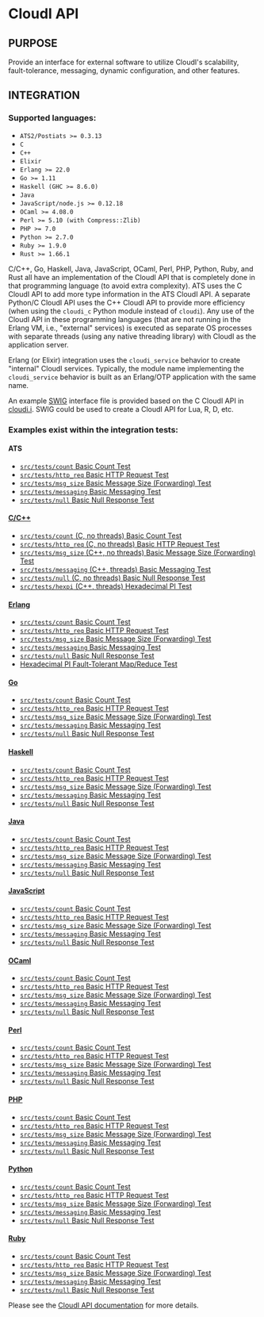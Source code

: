 # CloudI API

## PURPOSE

Provide an interface for external software to utilize CloudI's scalability,
fault-tolerance, messaging, dynamic configuration, and other features.

## INTEGRATION

### Supported languages:

* `ATS2/Postiats >= 0.3.13`
* `C`
* `C++`
* `Elixir`
* `Erlang >= 22.0`
* `Go >= 1.11`
* `Haskell (GHC >= 8.6.0)`
* `Java`
* `JavaScript/node.js >= 0.12.18`
* `OCaml >= 4.08.0`
* `Perl >= 5.10 (with Compress::Zlib)`
* `PHP >= 7.0`
* `Python >= 2.7.0`
* `Ruby >= 1.9.0`
* `Rust >= 1.66.1`

C/C++, Go, Haskell, Java, JavaScript, OCaml, Perl, PHP, Python, Ruby, and Rust
all have an implementation of the CloudI API that is completely done in that
programming language (to avoid extra complexity).
ATS uses the C CloudI API to add more type information in the ATS CloudI API.
A separate Python/C CloudI API uses the C++ CloudI API to provide more
efficiency (when using the `cloudi_c` Python module instead of `cloudi`).
Any use of the CloudI API in these programming languages
(that are not running in the Erlang VM, i.e., "external" services)
is executed as separate OS processes with separate threads
(using any native threading library) with CloudI as the application server.

Erlang (or Elixir) integration uses the `cloudi_service` behavior to
create "internal" CloudI services.  Typically, the module name implementing
the `cloudi_service` behavior is built as an Erlang/OTP application
with the same name.

An example [SWIG](http://www.swig.org/) interface file is provided based on the
C CloudI API in [cloudi.i](https://github.com/CloudI/CloudI/blob/master/src/api/c/cloudi.i).
SWIG could be used to create a CloudI API for Lua, R, D, etc.

### Examples exist within the integration tests:

#### ATS

* [`src/tests/count` Basic Count Test](https://github.com/CloudI/CloudI/blob/master/src/tests/count/ats/v2/main.dats)
* [`src/tests/http_req` Basic HTTP Request Test](https://github.com/CloudI/CloudI/blob/master/src/tests/http_req/ats/v2/main.dats)
* [`src/tests/msg_size` Basic Message Size (Forwarding) Test](https://github.com/CloudI/CloudI/blob/master/src/tests/msg_size/ats/v2/main.dats)
* [`src/tests/messaging` Basic Messaging Test](https://github.com/CloudI/CloudI/blob/master/src/tests/messaging/ats/v2/main.dats)
* [`src/tests/null` Basic Null Response Test](https://github.com/CloudI/CloudI/blob/master/src/tests/null/ats/v2/main.dats)

#### [C/C++](https://cloudi.org/faq.html#6_C)

* [`src/tests/count` (C, no threads) Basic Count Test](https://github.com/CloudI/CloudI/blob/master/src/tests/count/c/main.c)
* [`src/tests/http_req` (C, no threads) Basic HTTP Request Test](https://github.com/CloudI/CloudI/blob/master/src/tests/http_req/c/main.c)
* [`src/tests/msg_size` (C++, no threads) Basic Message Size (Forwarding) Test](https://github.com/CloudI/CloudI/blob/master/src/tests/msg_size/cxx/main.cpp)
* [`src/tests/messaging` (C++, threads) Basic Messaging Test](https://github.com/CloudI/CloudI/blob/master/src/tests/messaging/cxx/main.cpp)
* [`src/tests/null` (C, no threads) Basic Null Response Test](https://github.com/CloudI/CloudI/blob/master/src/tests/null/c/main.c)
* [`src/tests/hexpi` (C++, threads) Hexadecimal PI Test](https://github.com/CloudI/CloudI/blob/master/src/tests/hexpi/cxx/main.cpp)

#### [Erlang](https://cloudi.org/faq.html#6_Erlang)

* [`src/tests/count` Basic Count Test](https://github.com/CloudI/CloudI/blob/master/src/tests/count/erlang/src/cloudi_service_test_count.erl)
* [`src/tests/http_req` Basic HTTP Request Test](https://github.com/CloudI/CloudI/blob/master/src/tests/http_req/erlang/src/cloudi_service_test_http_req.erl)
* [`src/tests/msg_size` Basic Message Size (Forwarding) Test](https://github.com/CloudI/CloudI/blob/master/src/tests/msg_size/erlang/src/cloudi_service_test_msg_size.erl)
* [`src/tests/messaging` Basic Messaging Test](https://github.com/CloudI/CloudI/blob/master/src/tests/messaging/erlang/src/cloudi_service_test_messaging.erl)
* [`src/tests/null` Basic Null Response Test](https://github.com/CloudI/CloudI/blob/master/src/tests/null/erlang/src/cloudi_service_test_null.erl)
* [Hexadecimal PI Fault-Tolerant Map/Reduce Test](https://github.com/CloudI/CloudI/blob/master/src/tests/hexpi/erlang/src/cloudi_service_test_hexpi.erl)

#### [Go](https://cloudi.org/faq.html#6_Go)

* [`src/tests/count` Basic Count Test](https://github.com/CloudI/CloudI/blob/master/src/tests/count/gopath/main.go)
* [`src/tests/http_req` Basic HTTP Request Test](https://github.com/CloudI/CloudI/blob/master/src/tests/http_req/gopath/main.go)
* [`src/tests/msg_size` Basic Message Size (Forwarding) Test](https://github.com/CloudI/CloudI/blob/master/src/tests/msg_size/gopath/main.go)
* [`src/tests/messaging` Basic Messaging Test](https://github.com/CloudI/CloudI/blob/master/src/tests/messaging/gopath/main.go)
* [`src/tests/null` Basic Null Response Test](https://github.com/CloudI/CloudI/blob/master/src/tests/null/gopath/main.go)

#### [Haskell](https://cloudi.org/faq.html#6_Haskell)

* [`src/tests/count` Basic Count Test](https://github.com/CloudI/CloudI/blob/master/src/tests/count/haskell/Main.hs)
* [`src/tests/http_req` Basic HTTP Request Test](https://github.com/CloudI/CloudI/blob/master/src/tests/http_req/haskell/Main.hs)
* [`src/tests/msg_size` Basic Message Size (Forwarding) Test](https://github.com/CloudI/CloudI/blob/master/src/tests/msg_size/haskell/Main.hs)
* [`src/tests/messaging` Basic Messaging Test](https://github.com/CloudI/CloudI/blob/master/src/tests/messaging/haskell/Main.hs)
* [`src/tests/null` Basic Null Response Test](https://github.com/CloudI/CloudI/blob/master/src/tests/null/haskell/Main.hs)

#### [Java](https://cloudi.org/faq.html#6_Java)

* [`src/tests/count` Basic Count Test](https://github.com/CloudI/CloudI/blob/master/src/tests/count/java/org/cloudi/tests/count/Task.java)
* [`src/tests/http_req` Basic HTTP Request Test](https://github.com/CloudI/CloudI/blob/master/src/tests/http_req/java/org/cloudi/tests/http_req/Task.java)
* [`src/tests/msg_size` Basic Message Size (Forwarding) Test](https://github.com/CloudI/CloudI/blob/master/src/tests/msg_size/java/org/cloudi/tests/msg_size/Task.java)
* [`src/tests/messaging` Basic Messaging Test](https://github.com/CloudI/CloudI/blob/master/src/tests/messaging/java/org/cloudi/tests/messaging/Task.java)
* [`src/tests/null` Basic Null Response Test](https://github.com/CloudI/CloudI/blob/master/src/tests/null/java/org/cloudi/tests/null_/Task.java)

#### [JavaScript](https://cloudi.org/faq.html#6_JavaScript)

* [`src/tests/count` Basic Count Test](https://github.com/CloudI/CloudI/blob/master/src/tests/count/count.js)
* [`src/tests/http_req` Basic HTTP Request Test](https://github.com/CloudI/CloudI/blob/master/src/tests/http_req/http_req.js)
* [`src/tests/msg_size` Basic Message Size (Forwarding) Test](https://github.com/CloudI/CloudI/blob/master/src/tests/msg_size/msg_size.js)
* [`src/tests/messaging` Basic Messaging Test](https://github.com/CloudI/CloudI/blob/master/src/tests/messaging/messaging.js)
* [`src/tests/null` Basic Null Response Test](https://github.com/CloudI/CloudI/blob/master/src/tests/null/null.js)

#### [OCaml](https://cloudi.org/faq.html#6_OCaml)

* [`src/tests/count` Basic Count Test](https://github.com/CloudI/CloudI/blob/master/src/tests/count/ocaml/main.ml)
* [`src/tests/http_req` Basic HTTP Request Test](https://github.com/CloudI/CloudI/blob/master/src/tests/http_req/ocaml/main.ml)
* [`src/tests/msg_size` Basic Message Size (Forwarding) Test](https://github.com/CloudI/CloudI/blob/master/src/tests/msg_size/ocaml/main.ml)
* [`src/tests/messaging` Basic Messaging Test](https://github.com/CloudI/CloudI/blob/master/src/tests/messaging/ocaml/main.ml)
* [`src/tests/null` Basic Null Response Test](https://github.com/CloudI/CloudI/blob/master/src/tests/null/ocaml/main.ml)

#### [Perl](https://cloudi.org/faq.html#6_Perl)

* [`src/tests/count` Basic Count Test](https://github.com/CloudI/CloudI/blob/master/src/tests/count/count.pl)
* [`src/tests/http_req` Basic HTTP Request Test](https://github.com/CloudI/CloudI/blob/master/src/tests/http_req/http_req.pl)
* [`src/tests/msg_size` Basic Message Size (Forwarding) Test](https://github.com/CloudI/CloudI/blob/master/src/tests/msg_size/msg_size.pl)
* [`src/tests/messaging` Basic Messaging Test](https://github.com/CloudI/CloudI/blob/master/src/tests/messaging/MessagingTask.pm)
* [`src/tests/null` Basic Null Response Test](https://github.com/CloudI/CloudI/blob/master/src/tests/null/null.pl)

#### [PHP](https://cloudi.org/faq.html#6_PHP)

* [`src/tests/count` Basic Count Test](https://github.com/CloudI/CloudI/blob/master/src/tests/count/count.php)
* [`src/tests/http_req` Basic HTTP Request Test](https://github.com/CloudI/CloudI/blob/master/src/tests/http_req/http_req.php)
* [`src/tests/msg_size` Basic Message Size (Forwarding) Test](https://github.com/CloudI/CloudI/blob/master/src/tests/msg_size/msg_size.php)
* [`src/tests/messaging` Basic Messaging Test](https://github.com/CloudI/CloudI/blob/master/src/tests/messaging/messaging.php)
* [`src/tests/null` Basic Null Response Test](https://github.com/CloudI/CloudI/blob/master/src/tests/null/null.php)

#### [Python](https://cloudi.org/faq.html#6_Python)

* [`src/tests/count` Basic Count Test](https://github.com/CloudI/CloudI/blob/master/src/tests/count/count.py)
* [`src/tests/http_req` Basic HTTP Request Test](https://github.com/CloudI/CloudI/blob/master/src/tests/http_req/http_req.py)
* [`src/tests/msg_size` Basic Message Size (Forwarding) Test](https://github.com/CloudI/CloudI/blob/master/src/tests/msg_size/msg_size.py)
* [`src/tests/messaging` Basic Messaging Test](https://github.com/CloudI/CloudI/blob/master/src/tests/messaging/messaging.py)
* [`src/tests/null` Basic Null Response Test](https://github.com/CloudI/CloudI/blob/master/src/tests/null/null.py)

#### [Ruby](https://cloudi.org/faq.html#6_Ruby)

* [`src/tests/count` Basic Count Test](https://github.com/CloudI/CloudI/blob/master/src/tests/count/count.rb)
* [`src/tests/http_req` Basic HTTP Request Test](https://github.com/CloudI/CloudI/blob/master/src/tests/http_req/http_req.rb)
* [`src/tests/msg_size` Basic Message Size (Forwarding) Test](https://github.com/CloudI/CloudI/blob/master/src/tests/msg_size/msg_size.rb)
* [`src/tests/messaging` Basic Messaging Test](https://github.com/CloudI/CloudI/blob/master/src/tests/messaging/messaging.rb)
* [`src/tests/null` Basic Null Response Test](https://github.com/CloudI/CloudI/blob/master/src/tests/null/null.rb)

Please see the [CloudI API documentation](https://cloudi.org/api.html#Service)
for more details.


